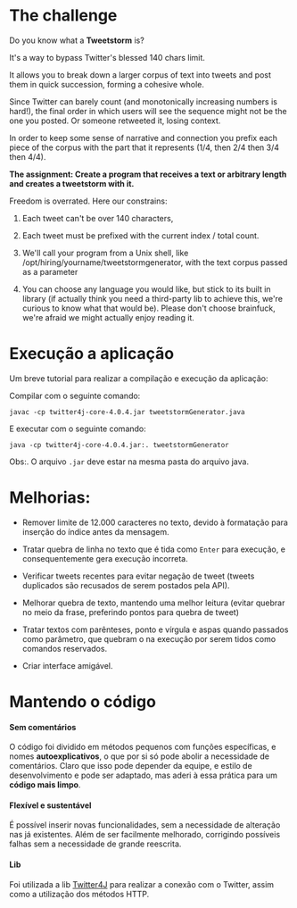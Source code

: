 ﻿# The challenge

Do you know what a **Tweetstorm** is?

It's a way to bypass Twitter's blessed 140 chars limit.

It allows you to break down a larger corpus of text into tweets and post them in quick
succession, forming a cohesive whole.

Since Twitter can barely count (and monotonically increasing numbers is hard!), the final order
in which users will see the sequence might not be the one you posted. Or someone retweeted it, losing context.

In order to keep some sense of narrative and connection you prefix each piece of the corpus
with the part that it represents (1/4, then 2/4 then 3/4 then 4/4).

**The assignment: Create a program that receives a text or arbitrary length and creates a
tweetstorm with it.**

Freedom is overrated. Here our constrains:

1. Each tweet can't be over 140 characters,

2. Each tweet must be prefixed with the current index / total count.

3. We'll call your program from a Unix shell, like /opt/hiring/yourname/tweetstormgenerator, with the text corpus passed as a parameter

4. You can choose any language you would like, but stick to its built in library (if actually think you need a third-party lib to achieve this, we're curious to know what that would be). Please don't choose brainfuck, we're afraid we might actually enjoy reading it.

# Execução a aplicação

Um breve tutorial para realizar a compilação e execução da aplicação:

Compilar com o seguinte comando:

`javac -cp twitter4j-core-4.0.4.jar tweetstormGenerator.java`

E executar com o seguinte comando:

`java -cp twitter4j-core-4.0.4.jar:. tweetstormGenerator`

Obs:. O arquivo `.jar` deve estar na mesma pasta do arquivo java.

# Melhorias:

* Remover limite de 12.000 caracteres no texto, devido à formatação para inserção do índice antes da mensagem.
 
* Tratar quebra de linha no texto que é tida como `Enter` para execução, e consequentemente gera execução incorreta.

* Verificar tweets recentes para evitar negação de tweet (tweets duplicados são recusados de serem postados pela API).

* Melhorar quebra de texto, mantendo uma melhor leitura (evitar quebrar no meio da frase, preferindo pontos para quebra de tweet)

* Tratar textos com parênteses, ponto e vírgula e aspas quando passados como parâmetro, que quebram o na execução por serem tidos como comandos reservados.

* Criar interface amigável.

# Mantendo o código

#### Sem comentários
O código foi dividido em métodos pequenos com funções específicas, e nomes **autoexplicativos**, o que por si só pode abolir a necessidade de comentários. Claro que isso pode depender da equipe, e estilo de desenvolvimento e pode ser adaptado, mas aderi à essa prática para um **código mais limpo**.

#### Flexível e sustentável
É possível inserir novas funcionalidades, sem a necessidade de alteração nas já existentes.
Além de ser facilmente melhorado, corrigindo possíveis falhas sem a necessidade de grande reescrita.

#### Lib
Foi utilizada a lib [Twitter4J](http://twitter4j.org/en/index.html) para realizar a conexão com o Twitter, assim como a utilização dos métodos HTTP.